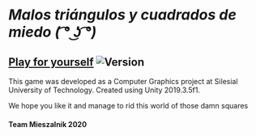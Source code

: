# *Malos triángulos y cuadrados de miedo ( ͡° ͜ʖ ͡°)*


## [Play for yourself](https://team-mieszalnik.github.io/CuadradosDeMiedo/) ![Version](https://img.shields.io/github/v/release/PawZawDev/kwadraty)


This game was developed as a Computer Graphics project at Silesial University of Technology.
Created using Unity 2019.3.5f1.

We hope you like it and manage to rid this world of those damn squares








#### Team Mieszalnik 2020

